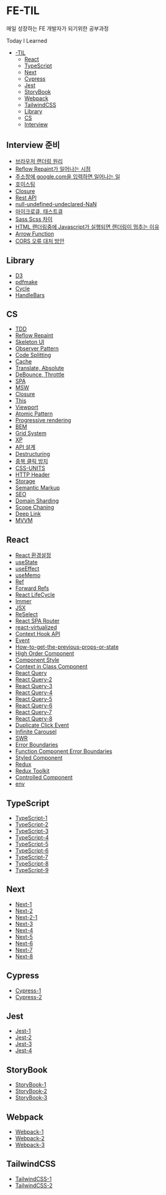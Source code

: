 # FE-TIL
매일 성장하는 FE 개발자가 되기위한 공부과정

Today I Learned<br>

- [-TIL](#FE-TIL)
  - [React](#react)
  - [TypeScript](#typescript)
  - [Next](#next)
  - [Cypress](#cypress)
  - [Jest](#jest)
  - [StoryBook](#storybook)
  - [Webpack](#webpack)
  - [TailwindCSS](#tailwindcss)
  - [Library](#library)
  - [CS](#cs)
  - [Interview](#interview-준비)
  
  
## Interview 준비
  - [브라우저 랜더링 원리](https://github.com/ohseungik/FE-TIL/blob/main/Interview/Browser%20Rendering%20(104).md)
  - [Reflow Repaint가 일어나는 시점](https://github.com/ohseungik/FE-TIL/blob/main/Interview/Reflow%20Repaint가%20일어나는%20시점%20(105).md)
  - [주소창에 google.com을 입력하면 일어나는 일](https://github.com/ohseungik/FE-TIL/blob/main/Interview/What%20happens%20when%20type%20google%20(106).md)
  - [호이스팅](https://github.com/ohseungik/FE-TIL/blob/main/Interview/Hoisting%20(107).md)
  - [Closure](https://github.com/ohseungik/FE-TIL/blob/main/Interview/Closure%20(108).md)
  - [Rest API](https://github.com/ohseungik/FE-TIL/blob/main/Interview/Rest%20API%20(109).md)
  - [null-undefined-undeclared-NaN](https://github.com/ohseungik/FE-TIL/blob/main/Interview/null%20undefined%20undeclared%20nan(110).md)
  - [마이크로큐, 태스트큐](https://github.com/ohseungik/FE-TIL/blob/main/Interview/microtask%20queue%20task%20queu%20(111).md)
  - [Sass Scss 차이](https://github.com/ohseungik/FE-TIL/blob/main/Interview/Sass%20Scss%20(112).md)
  - [HTML 랜더링중에 Javascript가 실행되면 랜더링이 멈추는 이유](https://github.com/ohseungik/FE-TIL/blob/main/Interview/Why%20stop%20rendering%20(113).md)
  - [Arrow Function](https://github.com/ohseungik/FE-TIL/blob/main/Interview/ES6%20Arrow%20Function%20(114).md)
  - [CORS 오류 대처 방안](https://github.com/ohseungik/FE-TIL/blob/main/Interview/CORS(115).md)

## Library
  - [D3](https://github.com/ohseungik/FE-TIL/blob/main/Library/D3%20(98).md)
  - [pdfmake](https://github.com/ohseungik/FE-TIL/blob/main/Library/pdfmake%20(99).md)
  - [Cycle](https://github.com/ohseungik/FE-TIL/blob/main/Library/Cycle%20(101).md)
  - [HandleBars](https://github.com/ohseungik/FE-TIL/blob/main/Library/HandleBars%20(102).md)

## CS
  - [TDD](https://github.com/ohseungik/FE-TIL/blob/main/CS/TDD%20(47).md)
  - [Reflow Repaint](https://github.com/ohseungik/FE-TIL/blob/main/CS/Reflow%20Repaint%20(58).md)
  - [Skeleton UI](https://github.com/ohseungik/FE-TIL/blob/main/CS/Skeleton%20UI%20(59).md)
  - [Observer Pattern](https://github.com/ohseungik/FE-TIL/blob/main/CS/Observer%20Pattern%20(63).md)
  - [Code Splitting](https://github.com/ohseungik/FE-TIL/blob/main/CS/Code%20Splitting%20(66).md)
  - [Cache](https://github.com/ohseungik/FE-TIL/blob/main/CS/Cache%20(70).md)
  - [Translate, Absolute](https://github.com/ohseungik/FE-TIL/blob/main/CS/Translate,%20Absolute%20(71).md)
  - [DeBounce, Throttle](https://github.com/ohseungik/FE-TIL/blob/main/CS/DeBounce,%20Throttle%20(72).md)
  - [SPA](https://github.com/ohseungik/FE-TIL/blob/main/CS/SPA%20(76).md)
  - [MSW](https://github.com/ohseungik/FE-TIL/blob/main/CS/MSW%20(77).md)
  - [Closure](https://github.com/ohseungik/FE-TIL/blob/main/CS/Closure%20(78).md)
  - [This](https://github.com/ohseungik/FE-TIL/blob/main/CS/This%20(79).md)
  - [Viewport](https://github.com/ohseungik/FE-TIL/blob/main/CS/Viewport%20(80).md)
  - [Atomic Pattern](https://github.com/ohseungik/FE-TIL/blob/main/CS/Atomic%20Pattern%20(82).md)
  - [Progressive rendering](https://github.com/ohseungik/FE-TIL/blob/main/CS/Progressive%20rendering%20(83).md)
  - [BEM](https://github.com/ohseungik/FE-TIL/blob/main/CS/BEM%20(84).md)
  - [Grid System](https://github.com/ohseungik/FE-TIL/blob/main/CS/Grid%20System%20(85).md)
  - [XP](https://github.com/ohseungik/FE-TIL/blob/main/CS/XP%20(86).md)
  - [API 설계](https://github.com/ohseungik/FE-TIL/blob/main/CS/API%20설계%20(87).md) 
  - [Destructuring](https://github.com/ohseungik/FE-TIL/blob/main/CS/Destructuring%20(88).md) 
  - [중복 클릭 방지](https://github.com/ohseungik/FE-TIL/blob/main/CS/Double%20Click%20(89).md) 
  - [CSS-UNITS](https://github.com/ohseungik/FE-TIL/blob/main/CS/CSS-UNITS%20(90).md) 
  - [HTTP Header](https://github.com/ohseungik/FE-TIL/blob/main/CS/HTTP%20Header%20(91).md) 
  - [Storage](https://github.com/ohseungik/FE-TIL/blob/main/CS/Storage%20(93).md)
  - [Semantic Markup](https://github.com/ohseungik/FE-TIL/blob/main/CS/Semantic%20Markup%20(94).md)
  - [SEO](https://github.com/ohseungik/FE-TIL/blob/main/CS/SEO%20(95).md)
  - [Domain Sharding](https://github.com/ohseungik/FE-TIL/blob/main/CS/Domain%20Sharding%20(96).md)
  - [Scope Chaning](https://github.com/ohseungik/FE-TIL/blob/main/CS/Scope%20Chaning%20(97).md)
  - [Deep Link](https://github.com/ohseungik/FE-TIL/blob/main/CS/Deep%20Link%20(100).md)
  - [MVVM](https://github.com/ohseungik/FE-TIL/blob/main/CS/MVVM%20(103).md)

## React
  - [React 환경설정](https://github.com/ohseungik/FE-TIL/blob/main/React/React%20%ED%99%98%EA%B2%BD%EC%84%A4%EC%A0%95%20(1).md)
  - [useState](https://github.com/ohseungik/FE-TIL/blob/main/React/useState%20(2).md)
  - [useEffect](https://github.com/ohseungik/FE-TIL/blob/main/React/useEffect%20(3).md)
  - [useMemo](https://github.com/ohseungik/FE-TIL/blob/main/React/useMemo%20(4).md)
  - [Ref](https://github.com/ohseungik/FE-TIL/blob/main/React/Ref%20(5).md)
  - [Forward Refs](https://github.com/ohseungik/FE-TIL/blob/main/React/Forward%20Refs%20(6).md)
  - [React LifeCycle](https://github.com/ohseungik/FE-TIL/blob/main/React/React%20LifeCycle%20(7).md)
  - [Immer](https://github.com/ohseungik/FE-TIL/blob/main/React/Immer%20(8).md)
  - [JSX](https://github.com/ohseungik/FE-TIL/blob/main/React/JSX%20(9).md)
  - [ReSelect](https://github.com/ohseungik/FE-TIL/blob/main/React/ReSelect%20(10).md)
  - [React SPA Router](https://github.com/ohseungik/FE-TIL/blob/main/React/React%20SPA%20Router%20(11).md)
  - [react-virtualized](https://github.com/ohseungik/FE-TIL/blob/main/React/react-virtualized%20(12).md)
  - [Context Hook API](https://github.com/ohseungik/FE-TIL/blob/main/React/Context%20Hook%20API%20(13).md)
  - [Event](https://github.com/ohseungik/FE-TIL/blob/main/React/Event%20(14).md)
  - [How-to-get-the-previous-props-or-state](https://github.com/ohseungik/FE-TIL/blob/main/React/How-to-get-the-previous-props-or-state%20(15).md)
  - [High Order Component](https://github.com/ohseungik/FE-TIL/blob/main/React/High%20Order%20Component%20(16).md)
  - [Component Style](https://github.com/ohseungik/FE-TIL/blob/main/React/Component%20Style%20(17).md)
  - [Context in Class Component](https://github.com/ohseungik/FE-TIL/blob/main/React/Context%20in%20Class%20Component%20(18).md)
  - [React Query](https://github.com/ohseungik/FE-TIL/blob/main/React/React%20Query/React%20Query%20(19).md)
  - [React Query-2](https://github.com/ohseungik/FE-TIL/blob/main/React/React%20Query/React%20Query-2%20(20).md)
  - [React Query-3](https://github.com/ohseungik/FE-TIL/blob/main/React/React%20Query/React%20Query-3%20(21).md)
  - [React Query-4](https://github.com/ohseungik/FE-TIL/blob/main/React/React%20Query/React%20Query-4%20(22).md)
  - [React Query-5](https://github.com/ohseungik/FE-TIL/blob/main/React/React%20Query/React%20Query-5%20(23).md)
  - [React Query-6](https://github.com/ohseungik/FE-TIL/blob/main/React/React%20Query/React%20Query-6%20(24).md)
  - [React Query-7](https://github.com/ohseungik/FE-TIL/blob/main/React/React%20Query/React%20Query-7%20(25).md)
  - [React Query-8](https://github.com/ohseungik/FE-TIL/blob/main/React/React%20Query/React%20Query-8%20(26).md)
  - [Duplicate Click Event](https://github.com/ohseungik/FE-TIL/blob/main/React/Duplicate%20Click%20Event%20(52).md)
  - [Infinite Carousel](https://github.com/ohseungik/FE-TIL/blob/main/React/Infinite%20Carousel%20(53).md) 
  - [SWR](https://github.com/ohseungik/FE-TIL/blob/main/React/SWR%20(54).md) 
  - [Error Boundaries](https://github.com/ohseungik/FE-TIL/blob/main/React/Error%20Boundaries%20(55).md) 
  - [Function Component Error Boundaries](https://github.com/ohseungik/FE-TIL/blob/main/React/Function%20Component%20Error%20Boundaries%20(56).md) 
  - [Styled Component](https://github.com/ohseungik/FE-TIL/blob/main/React/Styled%20Component%20(57).md) 
  - [Redux](https://github.com/ohseungik/FE-TIL/blob/main/React/Redux%20(64).md) 
  - [Redux Toolkit](https://github.com/ohseungik/FE-TIL/blob/main/React/Redux%20Toolkit%20(65).md) 
  - [Controlled Component](https://github.com/ohseungik/FE-TIL/blob/main/React/Controlled%20Component%20(75).md) 
  - [env](https://github.com/ohseungik/FE-TIL/blob/main/React/env%20(92).md)

## TypeScript
  - [TypeScript-1](https://github.com/ohseungik/FE-TIL/blob/main/TypeScript/TypeScript-1%20(27).md)
  - [TypeScript-2](https://github.com/ohseungik/FE-TIL/blob/main/TypeScript/TypeScript-2%20(28).md)
  - [TypeScript-3](https://github.com/ohseungik/FE-TIL/blob/main/TypeScript/TypeScript-3%20(29).md)
  - [TypeScript-4](https://github.com/ohseungik/FE-TIL/blob/main/TypeScript/TypeScript-4%20(30).md)
  - [TypeScript-5](https://github.com/ohseungik/FE-TIL/blob/main/TypeScript/TypeScript-5%20(31).md)
  - [TypeScript-6](https://github.com/ohseungik/FE-TIL/blob/main/TypeScript/TypeScript-6%20(32).md)
  - [TypeScript-7](https://github.com/ohseungik/FE-TIL/blob/main/TypeScript/TypeScript-7%20(33).md)
  - [TypeScript-8](https://github.com/ohseungik/FE-TIL/blob/main/TypeScript/TypeScript-8%20(34).md)
  - [TypeScript-9](https://github.com/ohseungik/FE-TIL/blob/main/TypeScript/TypeScript-9%20(35).md)

## Next
  - [Next-1](https://github.com/ohseungik/FE-TIL/blob/main/Next/Next-1%20(36).md)
  - [Next-2](https://github.com/ohseungik/FE-TIL/blob/main/Next/Next-2%20(37).md)
  - [Next-2-1](https://github.com/ohseungik/FE-TIL/blob/main/Next/Next-2-1%20(38).md)
  - [Next-3](https://github.com/ohseungik/FE-TIL/blob/main/Next/Next-3%20(39).md)
  - [Next-4](https://github.com/ohseungik/FE-TIL/blob/main/Next/Next-4%20(40).md)
  - [Next-5](https://github.com/ohseungik/FE-TIL/blob/main/Next/Next-5%20(41).md)
  - [Next-6](https://github.com/ohseungik/FE-TIL/blob/main/Next/Next-6%20(42).md)
  - [Next-7](https://github.com/ohseungik/FE-TIL/blob/main/Next/Next-7%20(43).md)
  - [Next-8](https://github.com/ohseungik/FE-TIL/blob/main/Next/Next-8%20(44).md)
  
## Cypress
  - [Cypress-1](https://github.com/ohseungik/FE-TIL/blob/main/Cypress/Cypress-1%20(45).md)
  - [Cypress-2](https://github.com/ohseungik/FE-TIL/blob/main/Cypress/Cypress-2%20(46).md)

## Jest
  - [Jest-1](https://github.com/ohseungik/FE-TIL/blob/main/Jest/Jest-1%20(48).md)
  - [Jest-2](https://github.com/ohseungik/FE-TIL/blob/main/Jest/Jest-2%20(49).md)
  - [Jest-3](https://github.com/ohseungik/FE-TIL/blob/main/Jest/Jest-3%20(50).md)
  - [Jest-4](https://github.com/ohseungik/FE-TIL/blob/main/Jest/Jest-4%20(51).md)

## StoryBook
  - [StoryBook-1](https://github.com/ohseungik/FE-TIL/blob/main/StoryBook/StoryBook-1%20(60).md)
  - [StoryBook-2](https://github.com/ohseungik/FE-TIL/blob/main/StoryBook/StoryBook-2%20(61).md)
  - [StoryBook-3](https://github.com/ohseungik/FE-TIL/blob/main/StoryBook/StoryBook-3%20(62).md)

## Webpack
  - [Webpack-1](https://github.com/ohseungik/FE-TIL/blob/main/Webpack/Webpack-1%20(67).md)
  - [Webpack-2](https://github.com/ohseungik/FE-TIL/blob/main/Webpack/Webpack-2%20(68).md)
  - [Webpack-3](https://github.com/ohseungik/FE-TIL/blob/main/Webpack/Webpack-3%20(69).md)

## TailwindCSS
  - [TailwindCSS-1](https://github.com/ohseungik/FE-TIL/blob/main/TailwindCSS/TailwindCSS-1%20(73).md)
  - [TailwindCSS-2](https://github.com/ohseungik/FE-TIL/blob/main/TailwindCSS/TailwindCSS-2%20(74).md)